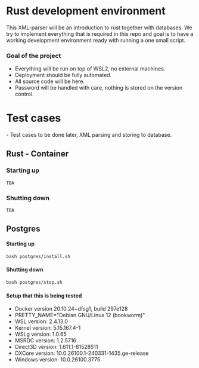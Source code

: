 # Rust development environment

This XML-parser will be an introduction to rust together with databases. We try to implement everything that is required in this repo and goal is to have a working development environment ready with running a one small script.

### Goal of the project

- Everything will be run on top of WSL2, no external machines.
- Deployment should be fully automated.
- All source code will be here.
- Password will be handled with care, nothing is stored on the version control.

<h1> Test cases </h1>
- Test cases to be done later, XML parsing and storing to database.

## Rust - Container
### Starting up
```
TBA
```
### Shutting down
```
TBA
```

## Postgres
#### Starting up
```
bash postgres/install.sh
```
#### Shutting down
```
bash postgres/stop.sh
```

#### Setup that this is being tested
- Docker version 20.10.24+dfsg1, build 297e128
- PRETTY_NAME="Debian GNU/Linux 12 (bookworm)"
- WSL version: 2.4.13.0
- Kernel version: 5.15.167.4-1
- WSLg version: 1.0.65
- MSRDC version: 1.2.5716
- Direct3D version: 1.611.1-81528511
- DXCore version: 10.0.26100.1-240331-1435.ge-release
- Windows version: 10.0.26100.3775

